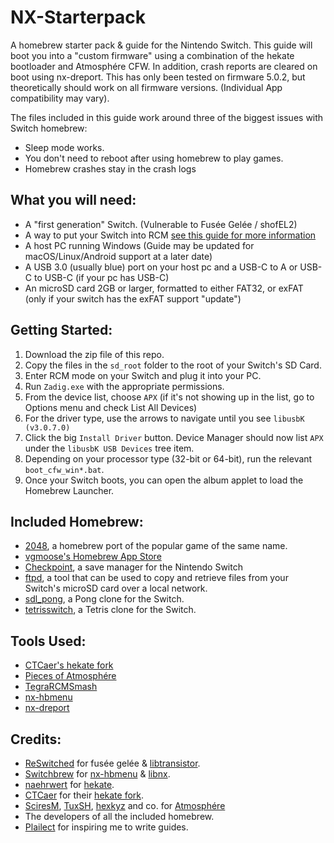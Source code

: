 # NX-Starterpack
A homebrew starter pack & guide for the Nintendo Switch.
This guide will boot you into a "custom firmware" using a combination of the hekate bootloader and Atmosphére CFW. In addition, crash reports are cleared on boot using nx-dreport.
This has only been tested on firmware 5.0.2, but theoretically should work on all firmware versions. (Individual App compatibility may vary).

The files included in this guide work around three of the biggest issues with Switch homebrew:
* Sleep mode works.
* You don't need to reboot after using homebrew to play games.
* Homebrew crashes stay in the crash logs

## What you will need:
* A "first generation" Switch. (Vulnerable to Fusée Gelée / shofEL2)
* A way to put your Switch into RCM [see this guide for more information](https://xghostboyx.github.io/RCM-Guide/)
* A host PC running Windows (Guide may be updated for macOS/Linux/Android support at a later date)
* A USB 3.0 (usually blue) port on your host pc and a USB-C to A or USB-C to USB-C (if your pc has USB-C)
* An microSD card 2GB or larger, formatted to either FAT32, or exFAT (only if your switch has the exFAT support "update")

## Getting Started:
1. Download the zip file of this repo.
2. Copy the files in the `sd_root` folder to the root of your Switch's SD Card.
3. Enter RCM mode on your Switch and plug it into your PC.
4. Run `Zadig.exe` with the appropriate permissions.
5. From the device list, choose `APX` (if it's not showing up in the list, go to Options menu and check List All Devices)
6. For the driver type, use the arrows to navigate until you see `libusbK (v3.0.7.0)`
7. Click the big `Install Driver` button. Device Manager should now list `APX` under the `libusbK USB Devices` tree item.
8. Depending on your processor type (32-bit or 64-bit), run the relevant `boot_cfw_win*.bat`.
9. Once your Switch boots, you can open the album applet to load the Homebrew Launcher.

## Included Homebrew:
* [2048](https://github.com/BernardoGiordano/2048/), a homebrew port of the popular game of the same name.
* [vgmoose's Homebrew App Store](https://github.com/vgmoose/appstorenx/)
* [Checkpoint](https://github.com/BernardoGiordano/Checkpoint), a save manager for the Nintendo Switch
* [ftpd](https://github.com/WinterMute/ftpd), a tool that can be used to copy and retrieve files from your Switch's microSD card over a local network.
* [sdl_pong](https://github.com/I-EAT-CHEEZE-YO/switch_sdl_pong/), a Pong clone for the Switch.
* [tetrisswitch](https://gbatemp.net/threads/tetriswitch-a-tetris-clone-for-the-switch.498481/#post-7870466), a Tetris clone for the Switch.

## Tools Used:
* [CTCaer's hekate fork](https://github.com/CTCaer/hekate)
* [Pieces of Atmosphére](https://github.com/Atmosphere-NX/Atmosphere)
* [TegraRCMSmash](https://github.com/rajkosto/TegraRcmSmash)
* [nx-hbmenu](https://github.com/switchbrew/nx-hbmenu)
* [nx-dreport](https://github.com/Thog/nx-dreport)

## Credits:
* [ReSwitched](https://reswitched.tech/) for fusée gelée & [libtransistor](https://github.com/reswitched/libtransistor).
* [Switchbrew](https://github.com/switchbrew/) for [nx-hbmenu](https://github.com/switchbrew/nx-hbmenu) & [libnx](https://github.com/switchbrew/libnx).
* [naehrwert](https://github.com/nwert) for [hekate](https://github.com/nwert/hekate).
* [CTCaer](https://github.com/CTCaer/) for their [hekate fork](https://github.com/CTCaer/hekate).
* [SciresM](https://github.com/SciresM), [TuxSH](https://github.com/TuxSH), [hexkyz](https://github.com/hexkyz) and co. for [Atmosphére](https://github.com/Atmosphere-NX/Atmosphere)
* The developers of all the included homebrew.
* [Plailect](https://github.com/Plailect) for inspiring me to write guides.
